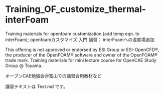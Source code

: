 Training_OF_customize_thermal-interFoam
=======================================

Training materials for openfoam customization (add temp eqn. to interFoam);
openfoamカスタマイズ 入門 講習： interFoamへの温度場追加

This offering is not approved or endorsed by ESI Group or ESI-OpenCFD®, 
the producer of the OpenFOAM® software and owner of the OpenFOAM® trade mark.
Training materials for mini lecture course for OpenCAE Study Group @ Toyama.

オープンCAE勉強会＠富山での講習会用教材など

講習テキストは Text.md です。
